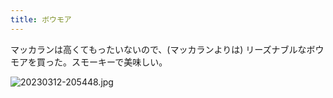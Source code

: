 ```yaml
---
title: ボウモア
---
```


マッカランは高くてもったいないので、(マッカランよりは) リーズナブルなボウモアを買った。スモーキーで美味しい。

![20230312-205448.jpg](https://ceshmina-photos.s3.ap-northeast-1.amazonaws.com/medium/202303/20230312-205448.jpg)
